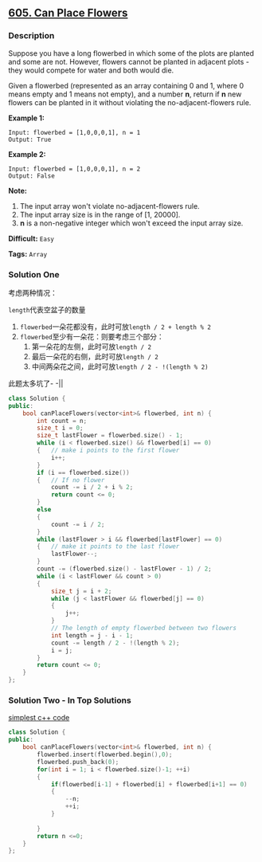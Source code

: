 ## [605. Can Place Flowers](https://leetcode.com/problems/can-place-flowers/#/description)

### Description

Suppose you have a long flowerbed in which some of the plots are planted and some are not. However, flowers cannot be planted in adjacent plots - they would compete for water and both would die.

Given a flowerbed (represented as an array containing 0 and 1, where 0 means empty and 1 means not empty), and a number **n**, return if **n** new flowers can be planted in it without violating the no-adjacent-flowers rule.

**Example 1:**

```
Input: flowerbed = [1,0,0,0,1], n = 1
Output: True
```

**Example 2:**

```
Input: flowerbed = [1,0,0,0,1], n = 2
Output: False
```

**Note:**

1. The input array won't violate no-adjacent-flowers rule.
2. The input array size is in the range of [1, 20000].
3. **n** is a non-negative integer which won't exceed the input array size.



**Difficult:** `Easy`

**Tags:** `Array`



### Solution One

考虑两种情况：

`length`代表空盆子的数量

1. `flowerbed`一朵花都没有，此时可放`length / 2 + length % 2`
2. `flowerbed`至少有一朵花：则要考虑三个部分：
   1. 第一朵花的左侧，此时可放`length / 2`
   2. 最后一朵花的右侧，此时可放`length / 2`
   3. 中间两朵花之间，此时可放`length / 2 - !(length % 2)`

此题太多坑了- -||

```c++
class Solution {
public:
    bool canPlaceFlowers(vector<int>& flowerbed, int n) {
        int count = n;
        size_t i = 0;
        size_t lastFlower = flowerbed.size() - 1;
        while (i < flowerbed.size() && flowerbed[i] == 0)
        {	// make i points to the first flower
            i++;
        }
        if (i == flowerbed.size())
        {	// If no flower
            count -= i / 2 + i % 2;
            return count <= 0;
        }
        else
        {
            count -= i / 2;
        }
        while (lastFlower > i && flowerbed[lastFlower] == 0)
        {	// make it points to the last flower
            lastFlower--;
        }
        count -= (flowerbed.size() - lastFlower - 1) / 2;
        while (i < lastFlower && count > 0)
        {
            size_t j = i + 2;
            while (j < lastFlower && flowerbed[j] == 0)
            {	
                j++;
            }
            // The length of empty flowerbed between two flowers
            int length = j - i - 1;
            count -= length / 2 - !(length % 2);
            i = j;
        }
        return count <= 0;
    }
};
```



### Solution Two - In Top Solutions

[simplest c++ code](https://discuss.leetcode.com/topic/91376/simplest-c-code)

```c++
class Solution {
public:
    bool canPlaceFlowers(vector<int>& flowerbed, int n) {
        flowerbed.insert(flowerbed.begin(),0);
        flowerbed.push_back(0);
        for(int i = 1; i < flowerbed.size()-1; ++i)
        {
            if(flowerbed[i-1] + flowerbed[i] + flowerbed[i+1] == 0)
            {
                --n;
                ++i;
            }
                
        }
        return n <=0;
    }
};
```



